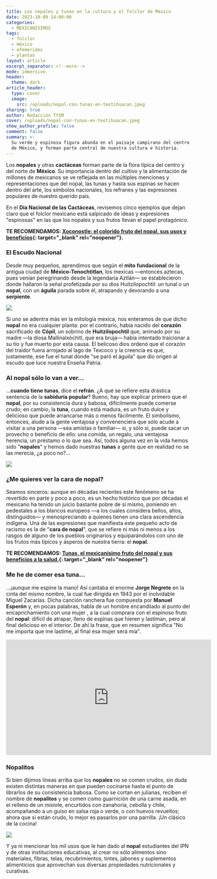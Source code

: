```yaml
---
title: Los nopales y tunas en la cultura y el folclor de México
date: 2023-10-09 14:00:00
categories:
  - MEXICANISIMOS
tags:
  - folclor
  - méxico
  - efemerides
  - plantas
layout: article
excerpt_separator: <!--more-->
mode: immersive
header:
  theme: dark
article_header:
  type: cover
  image:
    src: /uploads/nopal-con-tunas-en-teotihuacan.jpeg
sharing: true
author: Redacción TYSM
cover: /uploads/nopal-con-tunas-en-teotihuacan.jpeg
show_author_profile: false
comment: false
summary: >-
  Su verde y espinosa figura abunda en el paisaje campirano del centro y norte
  de México, y forman parte central de nuestra cultura e historia.
---
```

Los **nopales** y otras **cactáceas** forman parte de la flora típica del centro y del norte de **México**. Su importancia dentro del cultivo y la alimentación de millones de mexicanos se ve reflejada en las múltiples menciones y representaciones que del nopal, las tunas y hasta sus espinas se hacen dentro del arte, los símbolos nacionales, los refranes y las expresiones populares de nuestro querido país.

En el **Día Nacional de las Cactáceas**, revisemos cinco ejemplos que dejan claro que el folclor mexicano está salpicado de ideas y expresiones "espinosas" en las que los nopales y sus frutos llevan el papel protagónico.

**TE RECOMENDAMOS:&nbsp;[Xoconostle: el colorido fruto del nopal, sus usos y beneficios](https://blog.tonoysumariachi.com/gastronomia/2022/11/29/xoconostle-el-colorido-fruto-del-nopal-sus-usos-y-beneficios.html){: target="_blank" rel="noopener"}.**

### El Escudo Nacional

Desde muy pequeños, aprendimos que según el **mito** **fundacional** de la antigua ciudad de **México-Tenochtitlan**, los mexicas —entonces aztecas, pues venían peregrinando desde la legendaria Aztlán— se establecieron donde hallaron la señal profetizada por su dios Huitzilopochtil: un tunal o un **nopal**, con un **águila** parada sobre él, atrapando y devorando a una **serpiente**.

![](https://upload.wikimedia.org/wikipedia/commons/thumb/d/d7/SculptureEagleNopalZocalo02.JPG/1024px-SculptureEagleNopalZocalo02.JPG)

Si uno se adentra más en la mitología mexica, nos enteramos de que dicho **nopal** no era cualquier planta: por el contrario, había nacido del **corazón** sacrificado de **Cópil**, un sobrino de&nbsp;**Huitzilopochtil** que, animado por su madre —la diosa Mallinalxóchitl, que era bruja— había intentado traicionar a su tío y fue muerto por esta causa. El belicoso dios ordenó que el corazón del traidor fuera arrojado al lago de Texcoco y la creencia es que, justamente, ese fue el tunal donde "se paró el águila" que dio origen al escudo que luce nuestra Enseña Patria.

### Al nopal sólo lo van a ver…

…**cuando tiene tunas**, dice el **refrán**. ¿A qué se refiere esta drástica sentencia de la **sabiduría** **popular**? Bueno, hay que explicar primero que el **nopal**, por su consistencia dura y babosa, difícilmente puede comerse crudo; en cambio, la **tuna**, cuando está madura, es un fruto dulce y delicioso que puede arrancarse más o menos fácilmente. El simbolismo, entonces, alude a la gente ventajosa y convenenciera que sólo acude a visitar a una persona —sea amistas o familiar— si, y sólo si, puede sacar un provecho o beneficio de ello: una comida, un regalo, una ventajosa herencia, un préstamo o lo que sea. Así, todos alguna vez en la vida hemos sido "**nopales**" y hemos dado nuestras **tunas** a gente que en realidad no se las merecía, ¿a poco no?…

![](https://upload.wikimedia.org/wikipedia/commons/thumb/9/9c/Higos_chumbos._Chumbera._Nopal.jpg/1024px-Higos_chumbos._Chumbera._Nopal.jpg)

### ¿Me quieres ver la cara de nopal?

Seamos sinceros: aunque en décadas recientes este fenómeno se ha revertido en parte y poco a poco, es un hecho histórico que por décadas el mexicano ha tenido un juicio bastante pobre de sí mismo, poniendo en pedestales a los blancos europeos —a los cuales considera bellos, altos, distinguidos— y menospreciando a quienes tienen una clara ascendencia indígena. Una de las expresiones que manifiesta este pequeño acto de racismo es la de "**cara de nopal**", que se refiere ni más ni menos a los rasgos de alguno de los pueblos originarios y equiparándolos con uno de los frutos más típicos y ásperos de nuestra tierra: el **nopal**.

**TE RECOMENDAMOS: [Tunas, el mexicanísimo fruto del nopal y sus beneficios a la salud.](https://blog.tonoysumariachi.com/gastronomia/2022/08/08/tunas-el-mexicanisimo-fruto-del-nopal-y-sus-beneficios-a-la-salud.html){: target="_blank" rel="noopener"}**

### Me he de comer esa tuna…

…¡aunque me espine la mano! Así cantaba el enorme **Jorge Negrete** en la cinta del mismo nombre, la cual fue dirigida en 1943 por el inolvidable Miguel Zacarías. Dicha canción ranchera fue compuesta por **Manuel Esperón** y, en pocas palabras, habla de un hombre encandilado al punto del encaprichamiento con una mujer , a la cual comprara con el espinoso fruto del **nopal**: difícil de atrapar, lleno de espinas que hieren y lastiman, pero al final delicioso en el interior. De ahí la frase, que en resumen significa "No me importa que me lastime, al final esa mujer será mía".

<iframe width="560" height="315" src="https://www.youtube.com/embed/g0UKZuA2CDM?si=6UtLlKsRbZW2zWD1" title="YouTube video player" frameborder="0" allow="accelerometer; autoplay; clipboard-write; encrypted-media; gyroscope; picture-in-picture; web-share" allowfullscreen=""></iframe>

### Nopalitos

Si bien dijimos líneas arriba que los **nopales** no se comen crudos, sin duda existen distintas maneras en que pueden cocinarse hasta el punto de librarlos de su consistencia babosa. Como se cortan en julianas, reciben el nombre de **nopalitos** y se comen como guarnición de una carne asada, en el relleno de un mixiote, encurtidos con zanahoria, cebolla y chile, acompañando a un guiso en salsa roja o verde, o con huevos revueltos; ahora que si están crudo, lo mejor es pasarlos por una parrilla. ¡Un clásico de la cocina!

![](https://upload.wikimedia.org/wikipedia/commons/2/27/Nopal11.jpg)

Y ya ni mencionar los mil usos que le han dado al **nopal** estudiantes del IPN y de otras instituciones educativas, al crear no sólo alimentos sino materiales, fibras, telas, recubrimientos, tintes, jabones y suplementos alimenticios que aprovechan sus diversas propiedades nutricionales y curativas.